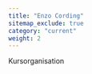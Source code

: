 ```yaml
---
title: "Enzo Cording"
sitemap_exclude: true
category: "current"
weight: 2
---
```


Kursorganisation
